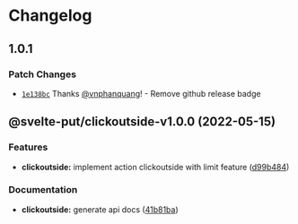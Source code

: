 # Changelog

## 1.0.1

### Patch Changes

- [`1e138bc`](https://github.com/vnphanquang/svelte-put/commit/1e138bce9c925fcae6daab1bcae22110635ba5c3) Thanks [@vnphanquang](https://github.com/vnphanquang)! - Remove github release badge

## @svelte-put/clickoutside-v1.0.0 (2022-05-15)

### Features

- **clickoutside:** implement action clickoutside with limit feature ([d99b484](https://github.com/vnphanquang/svelte-put/commit/d99b48460fecfcc6e01a08135a5c4698fbdf2516))

### Documentation

- **clickoutside:** generate api docs ([41b81ba](https://github.com/vnphanquang/svelte-put/commit/41b81babd0b5d8f8814dace0702a7104626d7a71))
